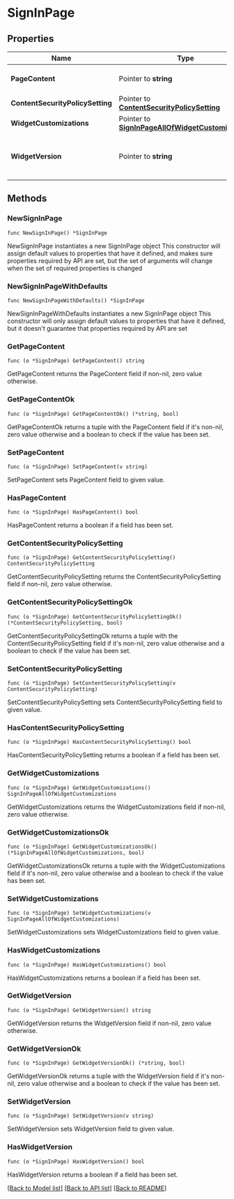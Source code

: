 # SignInPage

## Properties

Name | Type | Description | Notes
------------ | ------------- | ------------- | -------------
**PageContent** | Pointer to **string** | The HTML for the page | [optional] 
**ContentSecurityPolicySetting** | Pointer to [**ContentSecurityPolicySetting**](ContentSecurityPolicySetting.md) |  | [optional] 
**WidgetCustomizations** | Pointer to [**SignInPageAllOfWidgetCustomizations**](SignInPageAllOfWidgetCustomizations.md) |  | [optional] 
**WidgetVersion** | Pointer to **string** | The version specified as a [Semantic Version](https://semver.org/). | [optional] 

## Methods

### NewSignInPage

`func NewSignInPage() *SignInPage`

NewSignInPage instantiates a new SignInPage object
This constructor will assign default values to properties that have it defined,
and makes sure properties required by API are set, but the set of arguments
will change when the set of required properties is changed

### NewSignInPageWithDefaults

`func NewSignInPageWithDefaults() *SignInPage`

NewSignInPageWithDefaults instantiates a new SignInPage object
This constructor will only assign default values to properties that have it defined,
but it doesn't guarantee that properties required by API are set

### GetPageContent

`func (o *SignInPage) GetPageContent() string`

GetPageContent returns the PageContent field if non-nil, zero value otherwise.

### GetPageContentOk

`func (o *SignInPage) GetPageContentOk() (*string, bool)`

GetPageContentOk returns a tuple with the PageContent field if it's non-nil, zero value otherwise
and a boolean to check if the value has been set.

### SetPageContent

`func (o *SignInPage) SetPageContent(v string)`

SetPageContent sets PageContent field to given value.

### HasPageContent

`func (o *SignInPage) HasPageContent() bool`

HasPageContent returns a boolean if a field has been set.

### GetContentSecurityPolicySetting

`func (o *SignInPage) GetContentSecurityPolicySetting() ContentSecurityPolicySetting`

GetContentSecurityPolicySetting returns the ContentSecurityPolicySetting field if non-nil, zero value otherwise.

### GetContentSecurityPolicySettingOk

`func (o *SignInPage) GetContentSecurityPolicySettingOk() (*ContentSecurityPolicySetting, bool)`

GetContentSecurityPolicySettingOk returns a tuple with the ContentSecurityPolicySetting field if it's non-nil, zero value otherwise
and a boolean to check if the value has been set.

### SetContentSecurityPolicySetting

`func (o *SignInPage) SetContentSecurityPolicySetting(v ContentSecurityPolicySetting)`

SetContentSecurityPolicySetting sets ContentSecurityPolicySetting field to given value.

### HasContentSecurityPolicySetting

`func (o *SignInPage) HasContentSecurityPolicySetting() bool`

HasContentSecurityPolicySetting returns a boolean if a field has been set.

### GetWidgetCustomizations

`func (o *SignInPage) GetWidgetCustomizations() SignInPageAllOfWidgetCustomizations`

GetWidgetCustomizations returns the WidgetCustomizations field if non-nil, zero value otherwise.

### GetWidgetCustomizationsOk

`func (o *SignInPage) GetWidgetCustomizationsOk() (*SignInPageAllOfWidgetCustomizations, bool)`

GetWidgetCustomizationsOk returns a tuple with the WidgetCustomizations field if it's non-nil, zero value otherwise
and a boolean to check if the value has been set.

### SetWidgetCustomizations

`func (o *SignInPage) SetWidgetCustomizations(v SignInPageAllOfWidgetCustomizations)`

SetWidgetCustomizations sets WidgetCustomizations field to given value.

### HasWidgetCustomizations

`func (o *SignInPage) HasWidgetCustomizations() bool`

HasWidgetCustomizations returns a boolean if a field has been set.

### GetWidgetVersion

`func (o *SignInPage) GetWidgetVersion() string`

GetWidgetVersion returns the WidgetVersion field if non-nil, zero value otherwise.

### GetWidgetVersionOk

`func (o *SignInPage) GetWidgetVersionOk() (*string, bool)`

GetWidgetVersionOk returns a tuple with the WidgetVersion field if it's non-nil, zero value otherwise
and a boolean to check if the value has been set.

### SetWidgetVersion

`func (o *SignInPage) SetWidgetVersion(v string)`

SetWidgetVersion sets WidgetVersion field to given value.

### HasWidgetVersion

`func (o *SignInPage) HasWidgetVersion() bool`

HasWidgetVersion returns a boolean if a field has been set.


[[Back to Model list]](../README.md#documentation-for-models) [[Back to API list]](../README.md#documentation-for-api-endpoints) [[Back to README]](../README.md)


